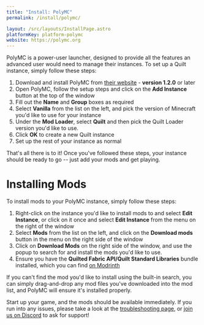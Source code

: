 ```yaml
---
title: "Install: PolyMC"
permalink: /install/polymc/

layout: /src/layouts/InstallPage.astro
platformKey: platform-polymc
website: https://polymc.org
---
```


PolyMC is a power-user launcher, designed to provide all the features an advanced user would need to manage their instances. To set up a Quilt instance, simply follow these steps:

1. Download and install PolyMC from [their website](https://polymc.org) - **version 1.2.0** or later
2. Open PolyMC, follow the setup steps and click on the **Add Instance** button at the top of the window
3. Fill out the **Name** and **Group** boxes as required
4. Select **Vanilla** from the list on the left, and pick the version of Minecraft you'd like to use for your instance
5. Under the **Mod Loader**, select **Quilt** and then pick the Quilt Loader version you'd like to use.
6. Click **OK** to create a new Quilt instance
7. Set up the rest of your instance as normal

That's all there is to it! Once you've followed these steps, your instance should be ready to go -- just add your mods and get playing.

# Installing Mods

To install mods to your PolyMC instance, simply follow these steps:

1. Right-click on the instance you'd like to install mods to and select **Edit Instance**, or click on it once and select **Edit Instance** from the menu on the right of the window
2. Select **Mods** from the list on the left, and click on the **Download mods** button in the menu on the right side of the window
3. Click on **Download Mods** on the right side of the window, and use the popup to search for and install the mods you'd like to use.
4. Ensure you have the **Quilted Fabric API/Quilt Standard Libraries** bundle installed, which you can find [on Modrinth](https://modrinth.com/mod/qsl)

If you can't find the mod you'd like to install using the built-in search, you can simply drag-and-drop any mod files you've downloaded into the mod list, and PolyMC will ensure it's installed properly.

Start up your game, and the mods should be available immediately. If you run into any issues, please take a look at the [troubleshooting page](/en/usage/troubleshooting), or [join us on Discord](https://discord.quiltmc.org) to ask for support!
